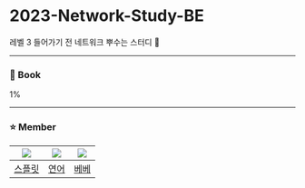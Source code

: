 # 2023-Network-Study-BE
레벨 3 들어가기 전 네트워크 뿌수는 스터디 💪

---

### 📕 Book
1%


---

### ⭐️ Member
![](https://github.com/splitCoding.png?size=100)|![](https://github.com/nuyh99.png?size=100)|![](https://github.com/wonyongChoi05.png?size=100)|
|:-:|:-:|:-:|
[스플릿](https://github.com/splitCoding)|[연어](https://github.com/nuyh99)|[베베](https://github.com/wonyongChoi05)
